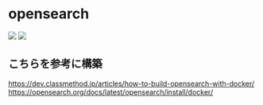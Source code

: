 # opensearch
![](https://img.shields.io/badge/opensearch-2.1.0-blue.svg)
![](https://img.shields.io/badge/opensearchdashboards-2.1.0-green.svg)

## こちらを参考に構築
https://dev.classmethod.jp/articles/how-to-build-opensearch-with-docker/
https://opensearch.org/docs/latest/opensearch/install/docker/